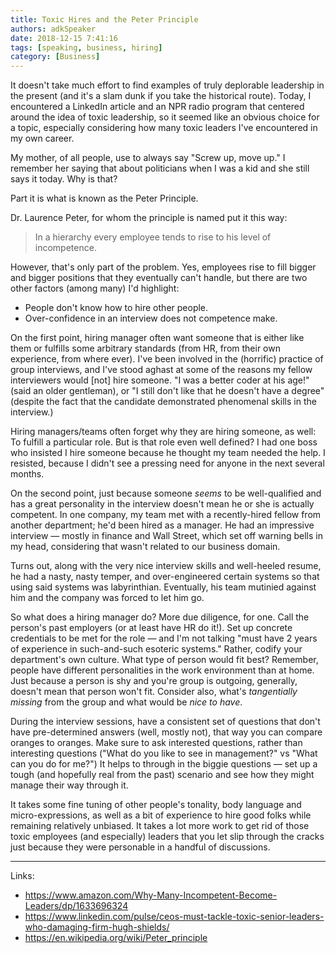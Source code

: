 ```yaml
---
title: Toxic Hires and the Peter Principle
authors: adkSpeaker
date: 2018-12-15 7:41:16
tags: [speaking, business, hiring]
category: [Business]
---
```

<p>It doesn't take much effort to find examples of truly deplorable leadership in the present (and it's a slam dunk if you take the historical route). Today, I encountered a LinkedIn article and an NPR radio program that centered around the idea of toxic leadership, so it seemed like an obvious choice for a topic, especially considering how many toxic leaders I've encountered in my own career.</p>
<p>My mother, of all people, use to always say "Screw up, move up." I remember her saying that about politicians when I was a kid and she still says it today. Why is that?</p>
<p>Part it is what is known as the Peter Principle.</p>

<!-- truncate -->



<p> Dr. Laurence Peter, for whom the principle is named put it this way:</p>
<blockquote class="inlinequote">
<p>In a hierarchy every employee tends to rise to his level of incompetence.</p>
</blockquote>
<p>However, that's only part of the problem. Yes, employees rise to fill bigger and bigger positions that they eventually can't handle, but there are two other factors (among many) I'd highlight:</p>
<ul>
<li>People don't know how to hire other people.</li>
<li>Over-confidence in an interview does not competence make.</li>
</ul>
<p>On the first point, hiring manager often want someone that is either like them or fulfills some arbitrary standards (from HR, from their own experience, from where ever). I've been involved in the (horrific) practice of group interviews, and I've stood aghast at some of the reasons my fellow interviewers would [not] hire someone. "I was a better coder at his age!" (said an older gentleman), or "I still don't like that he doesn't have a degree" (despite the fact that the candidate demonstrated phenomenal skills in the interview.)</p>
<p>Hiring managers/teams often forget why they are hiring someone, as well: To fulfill a particular role. But is that role even well defined? I had one boss who insisted I hire someone because he thought my team needed the help. I resisted, because I didn't see a pressing need for anyone in the next several months.</p>
<p>On the second point, just because someone <em>seems </em>to be well-qualified and has a great personality in the interview doesn't mean he or she is actually competent. In one company, my team met with a recently-hired fellow from another department; he'd been hired as a manager. He had an impressive interview &mdash; mostly in finance and Wall Street, which set off warning bells in my head, considering that wasn't related to our business domain.</p>
<p>Turns out, along with the very nice interview skills and well-heeled resume, he had a nasty, nasty temper, and over-engineered certain systems so that using said systems was labyrinthian. Eventually, his team mutinied against him and the company was forced to let him go.</p>
<p>So what does a hiring manager do? More due diligence, for one. Call the person's past employers (or at least have HR do it!). Set up concrete credentials to be met for the role &mdash; and I'm not talking "must have 2 years of experience in such-and-such esoteric systems." Rather, codify your department's own culture. What type of person would fit best? Remember, people have different personalities in the work environment than at home. Just because a person is shy and you're group is outgoing, generally, doesn't mean that person won't fit. Consider also, what's <em>tangentially missing</em> from the group and what would be <em>nice to have</em>. </p>
<p>During the interview sessions, have a consistent set of questions that don't have pre-determined answers (well, mostly not), that way you can compare oranges to oranges. Make sure to ask interested questions, rather than interesting questions ("What do you like to see in management?" vs "What can you do for me?") It helps to through in the biggie questions &mdash; set up a tough (and hopefully real from the past) scenario and see how they might manage their way through it. </p>
<p>It takes some fine tuning of other people's tonality, body language and micro-expressions, as well as a bit of experience to hire good folks while remaining relatively unbiased. It takes a lot more work to get rid of those toxic employees (and especially) leaders that you let slip through the cracks just because they were personable in a handful of discussions.</p>
<hr />
<p>Links:</p>
<ul>
<li><a href="https://www.amazon.com/Why-Many-Incompetent-Become-Leaders/dp/1633696324">https://www.amazon.com/Why-Many-Incompetent-Become-Leaders/dp/1633696324</a></li>
<li><a href="https://www.linkedin.com/pulse/ceos-must-tackle-toxic-senior-leaders-who-damaging-firm-hugh-shields/">https://www.linkedin.com/pulse/ceos-must-tackle-toxic-senior-leaders-who-damaging-firm-hugh-shields/</a></li>
<li><a href="https://en.wikipedia.org/wiki/Peter_principle">https://en.wikipedia.org/wiki/Peter_principle</a></li>
</ul>
